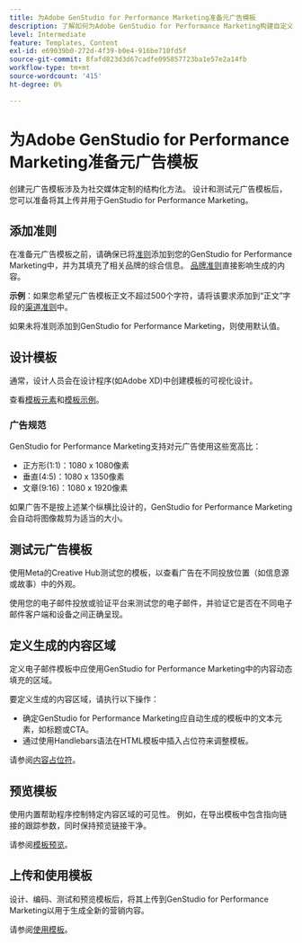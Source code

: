 ```yaml
---
title: 为Adobe GenStudio for Performance Marketing准备元广告模板
description: 了解如何为Adobe GenStudio for Performance Marketing构建自定义元广告模板。
level: Intermediate
feature: Templates, Content
exl-id: e69039b0-272d-4f39-b0e4-916be710fd5f
source-git-commit: 8fafd823d3d67cadfe095857723ba1e57e2a14fb
workflow-type: tm+mt
source-wordcount: '415'
ht-degree: 0%

---
```


# 为Adobe GenStudio for Performance Marketing准备元广告模板

创建元广告模板涉及为社交媒体定制的结构化方法。 设计和测试元广告模板后，您可以准备将其上传并用于GenStudio for Performance Marketing。

## 添加准则

在准备元广告模板之前，请确保已将[准则](/help/user-guide/guidelines/overview.md)添加到您的GenStudio for Performance Marketing中，并为其填充了相关品牌的综合信息。 [品牌准则](/help/user-guide/guidelines/brands.md)直接影响生成的内容。

**示例**：如果您希望元广告模板正文不超过500个字符，请将该要求添加到“正文”字段的[渠道准则](/help/user-guide/guidelines/brands.md#channel-guidelines)中。

如果未将准则添加到GenStudio for Performance Marketing，则使用默认值。

## 设计模板

通常，设计人员会在设计程序(如Adobe XD)中创建模板的可视化设计。

查看[模板元素](use-templates.md#template-elements)和[模板示例](/help/user-guide/content/customize-template.md#template-examples)。

### 广告规范

GenStudio for Performance Marketing支持对元广告使用这些宽高比：

* 正方形(1:1)：1080 x 1080像素
* 垂直(4:5)：1080 x 1350像素
* 文章(9:16)：1080 x 1920像素

如果广告不是按上述某个纵横比设计的，GenStudio for Performance Marketing会自动将图像裁剪为适当的大小。

## 测试元广告模板

使用Meta的Creative Hub测试您的模板，以查看广告在不同投放位置（如信息源或故事）中的外观。

使用您的电子邮件投放或验证平台来测试您的电子邮件，并验证它是否在不同电子邮件客户端和设备之间正确呈现。

## 定义生成的内容区域

定义电子邮件模板中应使用GenStudio for Performance Marketing中的内容动态填充的区域。

要定义生成的内容区域，请执行以下操作：

* 确定GenStudio for Performance Marketing应自动生成的模板中的文本元素，如标题或CTA。
* 通过使用Handlebars语法在HTML模板中插入占位符来调整模板。

请参阅[内容占位符](/help/user-guide/content/customize-template.md#content-placeholders)。

## 预览模板

使用内置帮助程序控制特定内容区域的可见性。 例如，在导出模板中包含指向链接的跟踪参数，同时保持预览链接干净。

请参阅[模板预览](/help/user-guide/content/customize-template.md#template-preview)。

## 上传和使用模板

设计、编码、测试和预览模板后，将其上传到GenStudio for Performance Marketing以用于生成全新的营销内容。

请参阅[使用模板](use-templates.md)。
